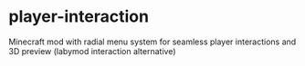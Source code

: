 # player-interaction
Minecraft mod with radial menu system for seamless player interactions and 3D preview (labymod interaction alternative)
